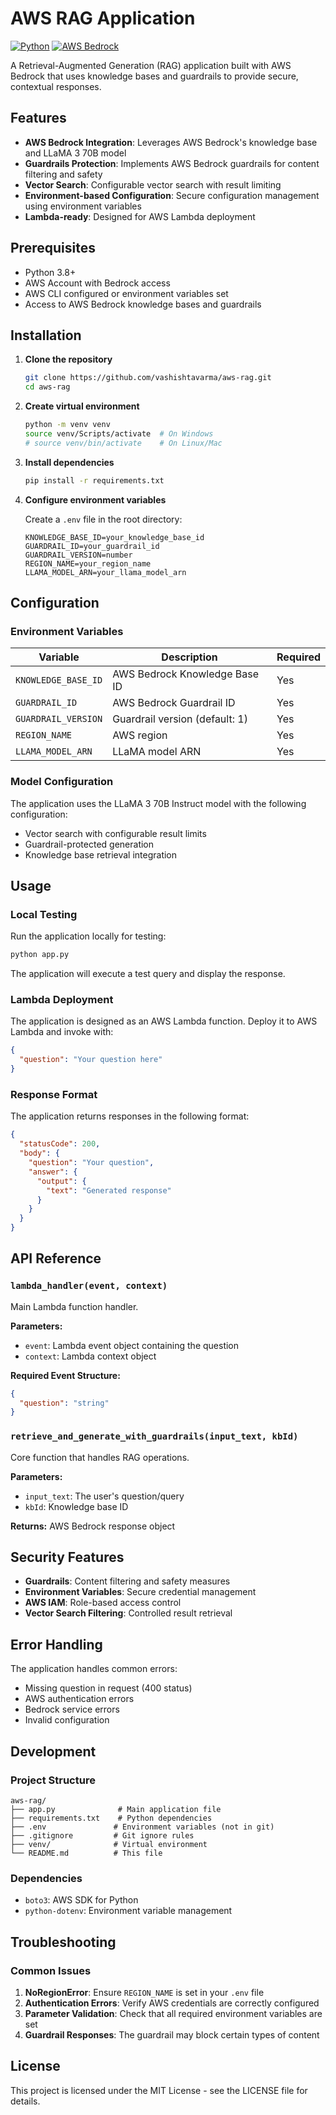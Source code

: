 # AWS RAG Application

[![Python](https://img.shields.io/badge/Python-3.8+-blue?style=flat-square&logo=python)](https://www.python.org/)
[![AWS Bedrock](https://img.shields.io/badge/AWS-Bedrock-orange?style=flat-square&logo=amazon-aws)](https://aws.amazon.com/bedrock/)

A Retrieval-Augmented Generation (RAG) application built with AWS Bedrock that uses knowledge bases and guardrails to provide secure, contextual responses.

## Features

- **AWS Bedrock Integration**: Leverages AWS Bedrock's knowledge base and LLaMA 3 70B model
- **Guardrails Protection**: Implements AWS Bedrock guardrails for content filtering and safety
- **Vector Search**: Configurable vector search with result limiting
- **Environment-based Configuration**: Secure configuration management using environment variables
- **Lambda-ready**: Designed for AWS Lambda deployment

## Prerequisites

- Python 3.8+
- AWS Account with Bedrock access
- AWS CLI configured or environment variables set
- Access to AWS Bedrock knowledge bases and guardrails

## Installation

1. **Clone the repository**
   ```bash
   git clone https://github.com/vashishtavarma/aws-rag.git
   cd aws-rag
   ```

2. **Create virtual environment**
   ```bash
   python -m venv venv
   source venv/Scripts/activate  # On Windows
   # source venv/bin/activate    # On Linux/Mac
   ```

3. **Install dependencies**
   ```bash
   pip install -r requirements.txt
   ```

4. **Configure environment variables**
   
   Create a `.env` file in the root directory:
   ```env
   KNOWLEDGE_BASE_ID=your_knowledge_base_id
   GUARDRAIL_ID=your_guardrail_id
   GUARDRAIL_VERSION=number
   REGION_NAME=your_region_name
   LLAMA_MODEL_ARN=your_llama_model_arn
   ```

## Configuration

### Environment Variables

| Variable | Description | Required |
|----------|-------------|----------|
| `KNOWLEDGE_BASE_ID` | AWS Bedrock Knowledge Base ID | Yes |
| `GUARDRAIL_ID` | AWS Bedrock Guardrail ID | Yes |
| `GUARDRAIL_VERSION` | Guardrail version (default: 1) | Yes |
| `REGION_NAME` | AWS region | Yes |
| `LLAMA_MODEL_ARN` | LLaMA model ARN | Yes |

### Model Configuration

The application uses the LLaMA 3 70B Instruct model with the following configuration:
- Vector search with configurable result limits
- Guardrail-protected generation
- Knowledge base retrieval integration

## Usage

### Local Testing

Run the application locally for testing:

```bash
python app.py
```

The application will execute a test query and display the response.

### Lambda Deployment

The application is designed as an AWS Lambda function. Deploy it to AWS Lambda and invoke with:

```json
{
  "question": "Your question here"
}
```

### Response Format

The application returns responses in the following format:

```json
{
  "statusCode": 200,
  "body": {
    "question": "Your question",
    "answer": {
      "output": {
        "text": "Generated response"
      }
    }
  }
}
```

## API Reference

### `lambda_handler(event, context)`

Main Lambda function handler.

**Parameters:**
- `event`: Lambda event object containing the question
- `context`: Lambda context object

**Required Event Structure:**
```json
{
  "question": "string"
}
```

### `retrieve_and_generate_with_guardrails(input_text, kbId)`

Core function that handles RAG operations.

**Parameters:**
- `input_text`: The user's question/query
- `kbId`: Knowledge base ID

**Returns:** AWS Bedrock response object

## Security Features

- **Guardrails**: Content filtering and safety measures
- **Environment Variables**: Secure credential management
- **AWS IAM**: Role-based access control
- **Vector Search Filtering**: Controlled result retrieval

## Error Handling

The application handles common errors:
- Missing question in request (400 status)
- AWS authentication errors
- Bedrock service errors
- Invalid configuration

## Development

### Project Structure

```
aws-rag/
├── app.py              # Main application file
├── requirements.txt    # Python dependencies
├── .env               # Environment variables (not in git)
├── .gitignore         # Git ignore rules
├── venv/              # Virtual environment
└── README.md          # This file
```

### Dependencies

- `boto3`: AWS SDK for Python
- `python-dotenv`: Environment variable management

## Troubleshooting

### Common Issues

1. **NoRegionError**: Ensure `REGION_NAME` is set in your `.env` file
2. **Authentication Errors**: Verify AWS credentials are correctly configured
3. **Parameter Validation**: Check that all required environment variables are set
4. **Guardrail Responses**: The guardrail may block certain types of content

## License

This project is licensed under the MIT License - see the LICENSE file for details.
